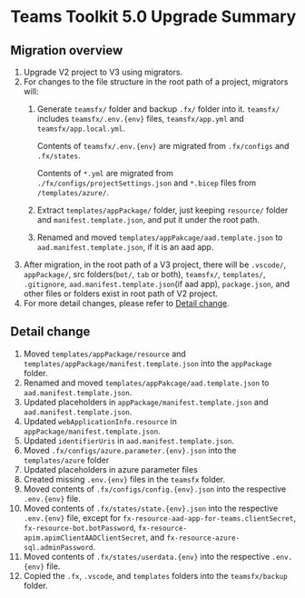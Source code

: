 # Teams Toolkit 5.0 Upgrade Summary
## Migration overview

1. Upgrade V2 project to V3 using migrators. 
2. For changes to the file structure in the root path of a project, migrators will:
    1. Generate `teamsfx/` folder and backup `.fx/` folder into it. `teamsfx/` includes `teamsfx/.env.{env}` files, `teamsfx/app.yml` and `teamsfx/app.local.yml`.
       
       Contents of `teamsfx/.env.{env}` are migrated from `.fx/configs` and `.fx/states`.
       
       Contents of `*.yml` are migrated from `./fx/configs/projectSettings.json` and `*.bicep` files from `/templates/azure/`.
    2. Extract `templates/appPackage/` folder, just keeping `resource/` folder and `manifest.template.json`, and put it under the root path.
    3. Renamed and moved `templates/appPakcage/aad.template.json` to `aad.manifest.template.json`, if it is an aad app.
3. After migration, in the root path of a V3 project, there will be `.vscode/`, `appPackage/`, src folders(`bot/`, `tab` or both), `teamsfx/`, `templates/`, `.gitignore`, `aad.manifest.template.json`(if aad app), `package.json`, and other files or folders exist in root path of V2 project.
4. For more detail changes, please refer to [Detail change](#detail-change).

## Detail change

1. Moved `templates/appPackage/resource` and `templates/appPackage/manifest.template.json` into the `appPackage` folder.
1. Renamed and moved `templates/appPakcage/aad.template.json` to `aad.manifest.template.json`.
1. Updated placeholders in `appPackage/manifest.template.json` and `aad.manifest.template.json`.
1. Updated `webApplicationInfo.resource` in `appPackage/manifest.template.json`.
1. Updated `identifierUris` in `aad.manifest.template.json`.
1. Moved `.fx/configs/azure.parameter.{env}.json` into the `templates/azure` folder
1. Updated placeholders in azure parameter files 
1. Created missing `.env.{env}` files in the `teamsfx` folder.
1. Moved contents of `.fx/configs/config.{env}.json` into the respective `.env.{env}` file.
1. Moved contents of `.fx/states/state.{env}.json` into the respective `.env.{env}` file, except for `fx-resource-aad-app-for-teams.clientSecret`, `fx-resource-bot.botPassword`, `fx-resource-apim.apimClientAADClientSecret`, and `fx-resource-azure-sql.adminPassword`.
1. Moved contents of `.fx/states/userdata.{env}` into the respective `.env.{env}` file.
1. Copied the `.fx`, `.vscode`, and `templates` folders into the `teamsfx/backup` folder.
